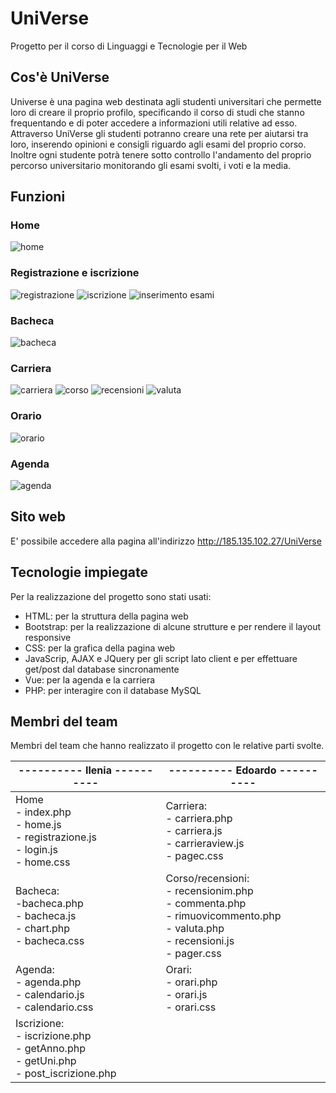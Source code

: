 # UniVerse
Progetto per il corso di Linguaggi e Tecnologie per il Web

## Cos'è UniVerse
Universe è una pagina web destinata agli studenti universitari che permette loro di creare il proprio profilo, specificando il corso di studi che stanno frequentando e di poter accedere a informazioni utili relative ad esso. Attraverso UniVerse gli studenti potranno creare una rete per aiutarsi tra loro, inserendo opinioni e consigli riguardo agli esami del proprio corso. Inoltre ogni studente potrà tenere sotto controllo l'andamento del proprio percorso universitario monitorando gli esami svolti, i voti e la media.

## Funzioni

### Home
![home](https://github.com/Alwaidd/UniVerse/blob/main/images/home.PNG)

### Registrazione e iscrizione
![registrazione](https://github.com/Alwaidd/UniVerse/blob/main/images/registrazione.PNG)
![iscrizione](https://github.com/Alwaidd/UniVerse/blob/main/images/iscrizione.PNG) 
![inserimento esami](https://github.com/Alwaidd/UniVerse/blob/main/images/insesami.PNG) 

### Bacheca
![bacheca](https://github.com/Alwaidd/UniVerse/blob/main/images/bacheca.PNG)

### Carriera
![carriera](https://github.com/Alwaidd/UniVerse/blob/main/images/carriera.PNG)
![corso](https://github.com/Alwaidd/UniVerse/blob/main/images/corso.PNG) 
![recensioni](https://github.com/Alwaidd/UniVerse/blob/main/images/recensioni.PNG) 
![valuta](https://github.com/Alwaidd/UniVerse/blob/main/images/valuta.PNG)

### Orario
![orario](https://github.com/Alwaidd/UniVerse/blob/main/images/orario.PNG)

### Agenda
![agenda](https://github.com/Alwaidd/UniVerse/blob/main/images/agenda.PNG)




## Sito web
E' possibile accedere alla pagina all'indirizzo http://185.135.102.27/UniVerse

## Tecnologie impiegate
Per la realizzazione del progetto sono stati usati:
- HTML: per la struttura della pagina web
- Bootstrap: per la realizzazione di alcune strutture e per rendere il layout responsive
- CSS: per la grafica della pagina web
- JavaScrip, AJAX e JQuery per gli script lato client e per effettuare get/post dal database sincronamente
- Vue: per la agenda e la carriera
- PHP: per interagire con il database MySQL

## Membri del team 
Membri del team che hanno realizzato il progetto con le relative parti svolte.

|---------- Ilenia ----------|----------  Edoardo ---------- |
| -------- | ----------- |
| Home<br>- index.php<br>- home.js<br>- registrazione.js<br>- login.js<br>- home.css | Carriera:<br>- carriera.php<br>- carriera.js<br>- carrieraview.js<br>- pagec.css  |
| Bacheca:<br>-bacheca.php<br>- bacheca.js<br>- chart.php<br>- bacheca.css | Corso/recensioni:<br>- recensionim.php<br>- commenta.php<br>- rimuovicommento.php<br>- valuta.php<br>- recensioni.js<br>- pager.css  |
| Agenda:<br>- agenda.php<br>- calendario.js<br>- calendario.css |  Orari:<br>- orari.php<br>- orari.js<br>- orari.css  |
| Iscrizione:<br>- iscrizione.php<br>- getAnno.php<br>- getUni.php<br>- post_iscrizione.php | |
